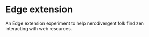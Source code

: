 # Edge extension
An Edge extension experiment to help nerodivergent folk find zen interacting with web resources.
